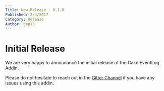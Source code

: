 ```yaml
---
Title: New Release - 0.1.0
Published: 2/4/2017
Category: Release
Author: gep13
---
```


# Initial Release

We are very happy to announance the initial release of the Cake.EventLog Addin.

Please do not hesitate to reach out in the [Gitter Channel](https://gitter.im/cake-contrib/Lobby) if you have any issues using this addin.